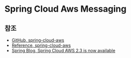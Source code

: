 # Spring Cloud Aws Messaging

## 참조

- [GitHub, spring-cloud-aws](https://github.com/awspring/spring-cloud-aws)
- [Reference, spring-cloud-aws](https://docs.awspring.io/spring-cloud-aws/docs/current/reference/html/index.html#messaging)
- [Spring Blog, Spring Cloud AWS 2.3 is now available](https://spring.io/blog/2021/03/17/spring-cloud-aws-2-3-is-now-available)
